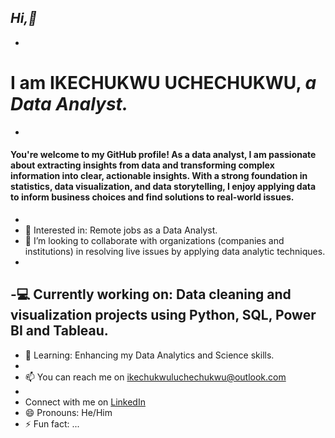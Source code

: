 ## *Hi,👋*
-
# I am IKECHUKWU UCHECHUKWU, **_a Data Analyst._**
-
#### You're welcome to my GitHub profile! As a data analyst, I am passionate about extracting insights from data and transforming complex information into clear, actionable insights. With a strong foundation in statistics, data visualization, and data storytelling, I enjoy applying data to inform business choices and find solutions to real-world issues.
-
- 👀 Interested in: Remote jobs as a Data Analyst.
- 💞️ I’m looking to collaborate with organizations (companies and institutions) in resolving live issues by applying data analytic techniques.
- 
-💻 Currently working on: Data cleaning and visualization projects using Python, SQL, Power BI and Tableau.
-   
- 🌱 Learning: Enhancing my Data Analytics and Science skills.
- 
- 📫 You can reach me on ikechukwuluchechukwu@outlook.com
-
- Connect with me on [LinkedIn](https://www.linkedin.com/in/ikechukwu-uchechukwu-420510332/)
- 😄 Pronouns: He/Him
- ⚡ Fun fact: ...
